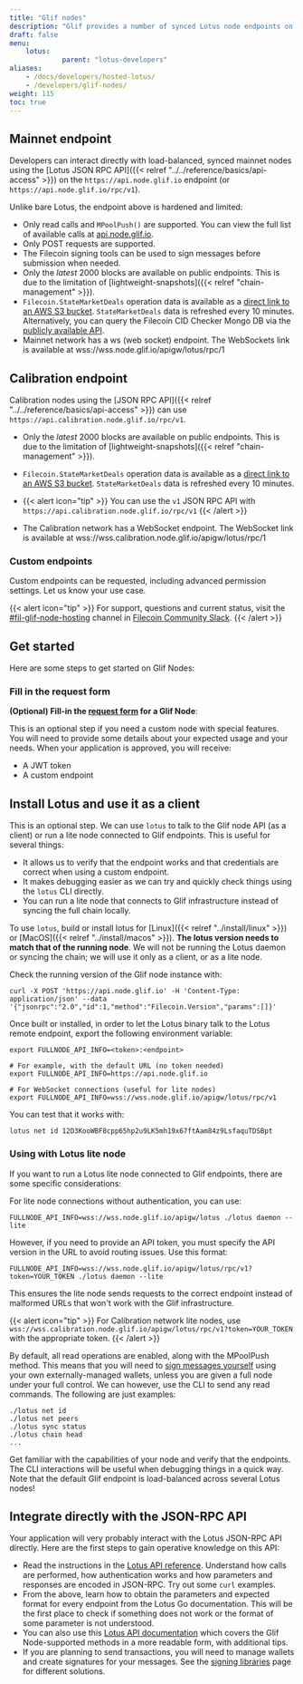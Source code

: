```yaml
---
title: "Glif nodes"
description: "Glif provides a number of synced Lotus node endpoints on the Filecoin testnets and mainnet."
draft: false
menu:
    lotus:
             parent: "lotus-developers"
aliases:
    - /docs/developers/hosted-lotus/
    - /developers/glif-nodes/
weight: 115
toc: true
---
```


## Mainnet endpoint

Developers can interact directly with load-balanced, synced mainnet nodes using the [Lotus JSON RPC API]({{< relref "../../reference/basics/api-access" >}}) on the `https://api.node.glif.io` endpoint (or `https://api.node.glif.io/rpc/v1`).

Unlike bare Lotus, the endpoint above is hardened and limited:

- Only read calls and `MPoolPush()` are supported. You can view the full list of available calls at [api.node.glif.io](https://api.node.glif.io).
- Only POST requests are supported.
- The Filecoin signing tools can be used to sign messages before submission when needed.
- Only the _latest_ 2000 blocks are available on public endpoints. This is due to the limitation of [lightweight-snapshots]({{< relref "chain-management" >}}).
- `Filecoin.StateMarketDeals` operation data is available as a [direct link to an AWS S3 bucket](https://marketdeals.s3.amazonaws.com/StateMarketDeals.json.zst). `StateMarketDeals` data is refreshed every 10 minutes. Alternatively, you can query the Filecoin CID Checker Mongo DB via the [publicly available API](https://filecoin.tools/docs/static/index.html).
- Mainnet network has a ws (web socket) endpoint. The WebSockets link is available at wss://wss.node.glif.io/apigw/lotus/rpc/1

## Calibration endpoint

Calibration nodes using the [JSON RPC API]({{< relref "../../reference/basics/api-access" >}}) can use `https://api.calibration.node.glif.io/rpc/v1`.
- Only the _latest_ 2000 blocks are available on public endpoints. This is due to the limitation of [lightweight-snapshots]({{< relref "chain-management" >}}).
- `Filecoin.StateMarketDeals` operation data is available as a [direct link to an AWS S3 bucket](https://marketdeals-calibration.s3.amazonaws.com/StateMarketDeals.json.zst). `StateMarketDeals` data is refreshed every 10 minutes.

- {{< alert icon="tip" >}}
You can use the `v1` JSON RPC API with `https://api.calibration.node.glif.io/rpc/v1`
{{< /alert >}}

- The Calibration network has a WebSocket endpoint. The WebSocket link is available at wss://wss.calibration.node.glif.io/apigw/lotus/rpc/1

### Custom endpoints

Custom endpoints can be requested, including advanced permission settings. Let us know your use case.

{{< alert icon="tip" >}}
For support, questions and current status, visit the [#fil-glif-node-hosting](https://filecoinproject.slack.com/archives/C017HM9BJ8Z) channel in [Filecoin Community Slack](https://filecoin.io/slack).
{{< /alert >}}

## Get started

Here are some steps to get started on Glif Nodes:

### Fill in the request form

**(Optional) Fill-in the [request form](https://forms.gle/rfXx2yKbhgrwUv837) for a Glif Node**:

This is an optional step if you need a custom node with special features. You will need to provide some details about your expected usage and your needs. When your application is approved, you will receive:

- A JWT token
- A custom endpoint

## Install Lotus and use it as a client

This is an optional step. We can use `lotus` to talk to the Glif node API (as a client) or run a lite node connected to Glif endpoints. This is useful for several things:

- It allows us to verify that the endpoint works and that credentials are correct when using a custom endpoint.
- It makes debugging easier as we can try and quickly check things using the `lotus` CLI directly.
- You can run a lite node that connects to Glif infrastructure instead of syncing the full chain locally.

To use `lotus`, build or install lotus for [Linux]({{< relref "../install/linux" >}}) or [MacOS]({{< relref "../install/macos" >}}). **The lotus version needs to match that of the running node**. We will not be running the Lotus daemon or syncing the chain; we will use it only as a client, or as a lite node.

Check the running version of the Glif node instance with:

```shell
curl -X POST 'https://api.node.glif.io' -H 'Content-Type: application/json' --data '{"jsonrpc":"2.0","id":1,"method":"Filecoin.Version","params":[]}'
```

Once built or installed, in order to let the Lotus binary talk to the Lotus remote endpoint, export the following environment variable:

```shell
export FULLNODE_API_INFO=<token>:<endpoint>

# For example, with the default URL (no token needed)
export FULLNODE_API_INFO=https://api.node.glif.io

# For WebSocket connections (useful for lite nodes)
export FULLNODE_API_INFO=wss://wss.node.glif.io/apigw/lotus/rpc/v1
```

You can test that it works with:

```shell
lotus net id 12D3KooWBF8cpp65hp2u9LK5mh19x67ftAam84z9LsfaquTDSBpt
```

### Using with Lotus lite node

If you want to run a Lotus lite node connected to Glif endpoints, there are some specific considerations:

For lite node connections without authentication, you can use:

```shell
FULLNODE_API_INFO=wss://wss.node.glif.io/apigw/lotus ./lotus daemon --lite
```

However, if you need to provide an API token, you must specify the API version in the URL to avoid routing issues. Use this format:

```shell
FULLNODE_API_INFO=wss://wss.node.glif.io/apigw/lotus/rpc/v1?token=YOUR_TOKEN ./lotus daemon --lite
```

This ensures the lite node sends requests to the correct endpoint instead of malformed URLs that won't work with the Glif infrastructure.

{{< alert icon="tip" >}}
For Calibration network lite nodes, use `wss://wss.calibration.node.glif.io/apigw/lotus/rpc/v1?token=YOUR_TOKEN` with the appropriate token.
{{< /alert >}}

By default, all read operations are enabled, along with the MPoolPush method. This means that you will need to [sign messages yourself](https://docs.filecoin.io/reference/general#message-signing-tools) using your own externally-managed wallets, unless you are given a full node under your full control. We can however, use the CLI to send any read commands. The following are just examples:

```shell
./lotus net id
./lotus net peers
./lotus sync status
./lotus chain head
...
```

Get familiar with the capabilities of your node and verify that the endpoints. The CLI interactions will be useful when debugging things in a quick way. Note that the default Glif endpoint is load-balanced across several Lotus nodes!

## Integrate directly with the JSON-RPC API

Your application will very probably interact with the Lotus JSON-RPC API directly. Here are the first steps to gain operative knowledge on this API:

- Read the instructions in the [Lotus API reference](https://docs.filecoin.io/reference/json-rpc). Understand how calls are performed, how authentication works and how parameters and responses are encoded in JSON-RPC. Try out some `curl` examples.
- From the above, learn how to obtain the parameters and expected format for every endpoint from the Lotus Go documentation. This will be the first place to check if something does not work or the format of some parameter is not understood.
- You can also use this [Lotus API documentation](https://documenter.getpostman.com/view/4872192/SWLh5mUd?version=latest) which covers the Glif Node-supported methods in a more readable form, with additional tips.
- If you are planning to send transactions, you will need to manage wallets and create signatures for your messages. See the [signing libraries](https://docs.filecoin.io/reference/general#message-signing-tools) page for different solutions.
